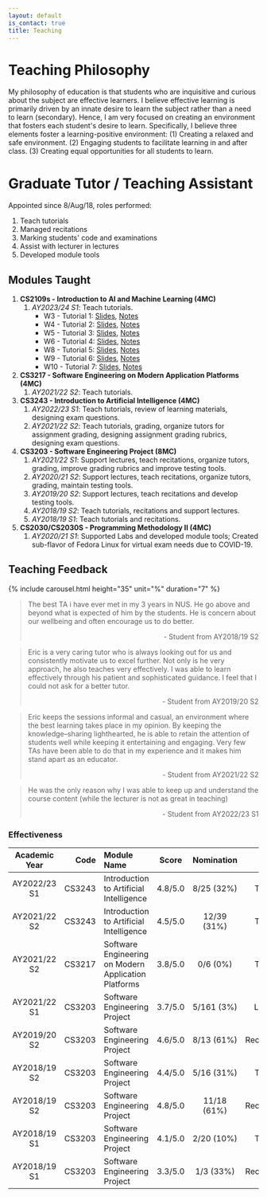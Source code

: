 ```yaml
---
layout: default
is_contact: true
title: Teaching
---
```


# Teaching Philosophy

My philosophy of education is that students who are inquisitive and curious about the subject are effective learners. I believe effective learning is primarily driven by an innate desire to learn the subject rather than a need to learn (secondary). Hence, I am very focused on creating an environment that fosters each student's desire to learn. Specifically, I believe three elements foster a learning-positive environment: (1) Creating a relaxed and safe environment. (2) Engaging students to facilitate learning in and after class. (3) Creating equal opportunities for all students to learn. 

# Graduate Tutor / Teaching Assistant

Appointed since 8/Aug/18, roles performed:

1. Teach tutorials
2. Managed recitations
3. Marking students' code and examinations
4. Assist with lecturer in lectures
4. Developed module tools

## Modules Taught

1. **CS2109s - Introduction to AI and Machine Learning (4MC)** 
    1. _AY2023/24 S1_: Teach tutorials.
        * W3 - Tutorial 1: [Slides](/teaching/AY2324S1/CS2109s/T01_Tutorial_Slides.pdf), [Notes](/teaching/AY2324S1/CS2109s/T01_Tutorial.pdf)
        * W4 - Tutorial 2: [Slides](/teaching/AY2324S1/CS2109s/T02_Tutorial_Slides.pdf), [Notes](/teaching/AY2324S1/CS2109s/T02_Tutorial.pdf)
        * W5 - Tutorial 3: [Slides](/teaching/AY2324S1/CS2109s/T03_Tutorial_Slides.pdf), [Notes](/teaching/AY2324S1/CS2109s/T03_Tutorial.pdf)
        * W6 - Tutorial 4: [Slides](/teaching/AY2324S1/CS2109s/T04_Tutorial_Slides.pdf), [Notes](/teaching/AY2324S1/CS2109s/T04_Tutorial.pdf)
        * W8 - Tutorial 5: [Slides](/teaching/AY2324S1/CS2109s/T05_Tutorial_Slides.pdf), [Notes](/teaching/AY2324S1/CS2109s/T05_Tutorial.pdf)
        * W9 - Tutorial 6: [Slides](/teaching/AY2324S1/CS2109s/T06_Tutorial_Slides.pdf), [Notes](/teaching/AY2324S1/CS2109s/T06_Tutorial.pdf)
        * W10 - Tutorial 7: [Slides](/teaching/AY2324S1/CS2109s/T07_Tutorial_Slides.pdf), [Notes](/teaching/AY2324S1/CS2109s/T07_Tutorial.pdf)
1. **CS3217 - Software Engineering on Modern Application Platforms (4MC)** 
    1. _AY2021/22 S2_: Teach tutorials.
1. **CS3243 - Introduction to Artificial Intelligence (4MC)** 
    1. _AY2022/23 S1_: Teach tutorials, review of learning materials, designing exam questions.
    1. _AY2021/22 S2_: Teach tutorials, grading, organize tutors for assignment grading, designing assignment grading rubrics, designing exam questions.
1. **CS3203 - Software Engineering Project (8MC)** 
    1. _AY2021/22 S1_: Support lectures, teach recitations, organize tutors, grading, improve grading rubrics and improve testing tools.
    1. _AY2020/21 S2_: Support lectures, teach recitations, organize tutors, grading, maintain testing tools.
    1. _AY2019/20 S2_: Support lectures, teach recitations and develop testing tools.
    1. _AY2018/19 S2_: Teach tutorials, recitations and support lectures.
    1. _AY2018/19 S1_: Teach tutorials and recitations.
1. **CS2030/CS2030S - Programming Methodology II (4MC)** 
    1. _AY2020/21 S1_: Supported Labs and developed module tools; Created sub-flavor of Fedora Linux for virtual exam needs due to COVID-19.

## Teaching Feedback

{% include carousel.html height="35" unit="%" duration="7" %}

> The best TA i have ever met in my 3 years in NUS. He go above and beyond what is expected of him by the students. He is concern about our wellbeing and often encourage us to do better. 
> <p style="text-align: right">- Student from AY2018/19 S2</p>

> Eric is a very caring tutor who is always looking out for us and consistently motivate us to excel further. Not only is he very approach, he also teaches very effectively. I was able to learn effectively through his patient and sophisticated guidance. I feel that I could not ask for a better tutor.
> <p style="text-align: right">- Student from AY2019/20 S2</p>

> Eric keeps the sessions informal and casual, an environment where the best learning takes place in my opinion. By keeping the
knowledge–sharing lighthearted, he is able to retain the attention of students well while keeping it entertaining and engaging. Very
few TAs have been able to do that in my experience and it makes him stand apart as an educator.
> <p style="text-align: right">- Student from AY2021/22 S2</p>

> He was the only reason why I was able to keep up and understand the course content (while the lecturer is not as great in
teaching)
> <p style="text-align: right">- Student from AY2022/23 S1</p>

### Effectiveness

Academic Year | Code | Module Name | Score | Nomination | Type
:-:|-:|:-|:-:|:-:|-:
AY2022/23 S1 | CS3243 | Introduction to Artificial Intelligence | 4.8/5.0 | 8/25 (32%) | Tutorial
AY2021/22 S2 | CS3243 | Introduction to Artificial Intelligence | 4.5/5.0 | 12/39 (31%) | Tutorial
AY2021/22 S2 | CS3217 | Software Engineering on Modern Application Platforms | 3.8/5.0 | 0/6 (0%) | Tutorial
AY2021/22 S1 | CS3203 | Software Engineering Project | 3.7/5.0 | 5/161 (3%) | Lecture
AY2019/20 S2 | CS3203 | Software Engineering Project | 4.6/5.0 | 8/13 (61%) |  Recitation
AY2018/19 S2 | CS3203 | Software Engineering Project | 4.4/5.0 | 5/16 (31%) | Tutorial
AY2018/19 S2 | CS3203 | Software Engineering Project | 4.8/5.0 | 11/18 (61%) | Recitation
AY2018/19 S1 | CS3203 | Software Engineering Project | 4.1/5.0 | 2/20 (10%) | Tutorial
AY2018/19 S1 | CS3203 | Software Engineering Project | 3.3/5.0 | 1/3 (33%) | Recitation

<!-- 
        * [W3 - Tutorial 1 Slides](/teaching/AY2122S2/CS3243/T01_Tutorial_Slides.pdf)
        * [W4 - Tutorial 2 Slides](/teaching/AY2122S2/CS3243/T02_Tutorial_Slides.pdf)
        * [W5 - Tutorial 3 Slides](/teaching/AY2122S2/CS3243/T03_Tutorial_Slides.pdf)
        * [W6 - Tutorial 4 Slides](/teaching/AY2122S2/CS3243/T04_Tutorial_Slides.pdf)
        * [W7 - Tutorial 5 Slides](/teaching/AY2122S2/CS3243/T05_Tutorial_Slides.pdf)
        * [W8 - Midterm Solutions Slides](/teaching/AY2122S2/CS3243/Midterm_Tutorial_Slides.pdf)
        * [W9 - Tutorial 6 Slides](/teaching/AY2122S2/CS3243/T06_Tutorial_Slides.pdf)
        * [W10 - Tutorial 7 Slides](/teaching/AY2122S2/CS3243/T07_Tutorial_Slides.pdf)
        * [W11 - Tutorial 8 Slides](/teaching/AY2122S2/CS3243/T08_Tutorial_Slides.pdf)
        * [W12 - Tutorial 9 Slides](/teaching/AY2122S2/CS3243/T09_Tutorial_Slides.pdf)
        * W13 - Revision Tutorial:
            * [Slides](/teaching/AY2122S2/CS3243/Revision_Tutorial_Slides.pdf)
            * [Recording](https://youtu.be/LRUJ_4WdmLc)
-->

<!-- 
    * [Tutorial 1 Slides](/teaching/AY2122S2/CS3217/T01_Tutorial_Slides.pdf)
    * [Tutorial 2 Slides](/teaching/AY2122S2/CS3217/T02_Tutorial_Slides.pdf)
    * Tutorial 3 has no slides.
    * [Tutorial 4 Slides](/teaching/AY2122S2/CS3217/T04_Tutorial_Slides.pdf)
    * [Tutorial 5 Slides](/teaching/AY2122S2/CS3217/T05_Tutorial_Slides.pdf) -->


<!-- 
* W4 - Tutorial 2: [Slides](/teaching/AY2223S1/CS3243/T02_Tutorial_Slides.pdf), [Notes](/teaching/AY2223S1/CS3243/T02_Tutorial.pdf)
* W5 - Tutorial 3: [Slides](/teaching/AY2223S1/CS3243/T03_Tutorial_Slides.pdf), [Notes](/teaching/AY2223S1/CS3243/T03_Tutorial.pdf)
* W6 - Tutorial 4: [Slides](/teaching/AY2223S1/CS3243/T04_Tutorial_Slides.pdf), [Notes](/teaching/AY2223S1/CS3243/T04_Tutorial.pdf)
* W7 - Tutorial 5: [Slides](/teaching/AY2223S1/CS3243/T05_Tutorial_Slides.pdf), [Notes](/teaching/AY2223S1/CS3243/T05_Tutorial.pdf)
* W8 - Tutorial 6: [Slides](/teaching/AY2223S1/CS3243/T06_Tutorial_Slides.pdf), [Notes](/teaching/AY2223S1/CS3243/T06_Tutorial.pdf)
* W9 - Midterms: [Slides](/teaching/AY2223S1/CS3243/Midterm_Tutorial_Slides.pdf), [Notes](/teaching/AY2223S1/CS3243/Midterm_Tutorial.pdf)
* W10 - Tutorial 7: [Slides](/teaching/AY2223S1/CS3243/T07_Tutorial_Slides.pdf), [Notes](/teaching/AY2223S1/CS3243/T07_Tutorial.pdf)
* W11 - Tutorial 8: [Slides](/teaching/AY2223S1/CS3243/T08_Tutorial_Slides.pdf), [Notes](/teaching/AY2223S1/CS3243/T08_Tutorial.pdf)
* W12 - Tutorial 9: [Slides](/teaching/AY2223S1/CS3243/T09_Tutorial_Slides.pdf), [Notes](/teaching/AY2223S1/CS3243/T09_Tutorial.pdf)
* W13 - Tutorial 10: [Slides](/teaching/AY2223S1/CS3243/Revision_Tutorial_Slides.pdf), [Notes](/teaching/AY2223S1/CS3243/Revision_Tutorial.pdf) -->